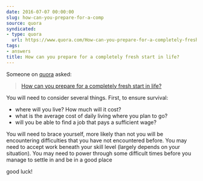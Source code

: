 ```yaml
---
date: 2016-07-07 00:00:00
slug: how-can-you-prepare-for-a-comp
source: quora
syndicated:
- type: quora
  url: https://www.quora.com/How-can-you-prepare-for-a-completely-fresh-start-in-life/answer/Roy-Tang
tags:
- answers
title: How can you prepare for a completely fresh start in life?
---
```


Someone on [quora](https://quora.com) asked:

> [How can you prepare for a completely fresh start in life?](https://www.quora.com/How-can-you-prepare-for-a-completely-fresh-start-in-life/answer/Roy-Tang)


You will need to consider several things. First, to ensure survival:</p><ul><li>where will you live? How much will it cost?</li><li>what is the average cost of daily living where you plan to go?</li><li>will you be able to find a job that pays a sufficient wage?</li></ul><p class="ui_qtext_para u-ltr u-text-align--start">You will need to brace yourself, more likely than not you will be encountering difficulties that you have not encountered before. You may need to accept work beneath your skill level (largely depends on your situation). You may need to power through some difficult times before you manage to settle in and be in a good place

good luck!